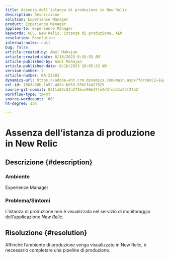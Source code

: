 ```yaml
---
title: Assenza dell’istanza di produzione in New Relic
description: Descrizione
solution: Experience Manager
product: Experience Manager
applies-to: Experience Manager
keywords: KCS, New Relic, istanza di produzione, AEM
resolution: Resolution
internal-notes: null
bug: false
article-created-by: Amol Mahajan
article-created-date: 8/16/2023 9:55:55 AM
article-published-by: Amol Mahajan
article-published-date: 8/16/2023 10:05:33 AM
version-number: 2
article-number: KA-22582
dynamics-url: https://adobe-ent.crm.dynamics.com/main.aspx?forceUCI=1&pagetype=entityrecord&etn=knowledgearticle&id=73509313-1b3c-ee11-bdf4-6045bd006079
exl-id: 1663a28b-1a52-4d2e-bb59-9562fe427629
source-git-commit: 0311a02c52a273bce96b47fe2d3fea41a74f2fb2
workflow-type: tm+mt
source-wordcount: '60'
ht-degree: 13%

---
```


# Assenza dell’istanza di produzione in New Relic

## Descrizione {#description}


### <b>Ambiente</b>

Experience Manager



### <b>Problema/Sintomi</b>

L&#39;istanza di produzione non è visualizzata nel servizio di monitoraggio dell&#39;applicazione *New Relic*.


## Risoluzione {#resolution}


Affinché l’ambiente di produzione venga visualizzato in New Relic, è necessario completare una pipeline di produzione.
